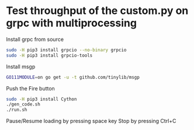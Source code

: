 Test throughput of the custom.py on grpc with multiprocessing
=============================================================

Install grpc from source
```bash
sudo -H pip3 install grpcio --no-binary grpcio
sudo -H pip3 install grpcio-tools
```
Install msgp
```bash
GO111MODULE=on go get -u -t github.com/tinylib/msgp
```

Push the Fire button
```bash
sudo -H pip3 install Cython
./gen_code.sh
./run.sh
```
Pause/Resume loading by pressing space key
Stop by pressing Ctrl+C
